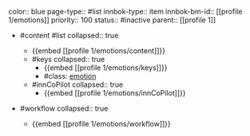 color:: blue
page-type:: #list
innbok-type:: item
innbok-bm-id:: [[profile 1/emotions]]
priority:: 100
status:: #inactive
parent:: [[profile 1]]

- #content #list
  collapsed:: true
	- {{embed [[profile 1/emotions/content]]}}
  - #keys
    collapsed:: true
	  - {{embed [[profile 1/emotions/keys]]}}
	  - #class: [emotion](https://go.innbok.com/#/page/innBoK%2Fclass%2Femotion)
  - #innCoPilot
    collapsed:: true
	  - {{embed [[profile 1/emotions/innCoPilot]]}}

- #workflow
  collapsed:: true
	- {{embed [[profile 1/emotions/workflow]]}}

